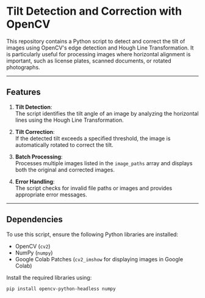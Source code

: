 # Tilt Detection and Correction with OpenCV

This repository contains a Python script to detect and correct the tilt of images using OpenCV's edge detection and Hough Line Transformation. It is particularly useful for processing images where horizontal alignment is important, such as license plates, scanned documents, or rotated photographs.

---

## Features
1. **Tilt Detection**:  
   The script identifies the tilt angle of an image by analyzing the horizontal lines using the Hough Line Transformation.
   
2. **Tilt Correction**:  
   If the detected tilt exceeds a specified threshold, the image is automatically rotated to correct the tilt.

3. **Batch Processing**:  
   Processes multiple images listed in the `image_paths` array and displays both the original and corrected images.

4. **Error Handling**:  
   The script checks for invalid file paths or images and provides appropriate error messages.

---

## Dependencies
To use this script, ensure the following Python libraries are installed:
- OpenCV (`cv2`)
- NumPy (`numpy`)
- Google Colab Patches (`cv2_imshow` for displaying images in Google Colab)

Install the required libraries using:
```bash
pip install opencv-python-headless numpy
